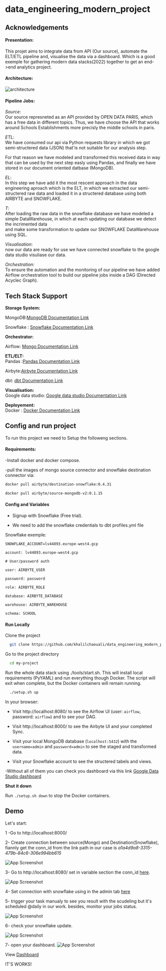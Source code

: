 # data_engineering_modern_project

## Acknowledgements

#### Presentation:

This projet aims to integrate data from API (Our source), automate the ELT/ETL pipeline and, visualise the data via a dashboard. Which is a good exemple 
for gathering modern data stacks(2022) together to get an end->end analytics project.

#### Architecture:

![architecture](https://github.com/khalilchaouali/data_engineering_modern_project/blob/main/image/architecture.png)

#### Pipeline Jobs:   
*Source*:\
Our source represneted as an API provided by OPEN DATA PARIS, which has a free data in different topics. Thus,
we have choose the API that works around Schools Establishments more precisly the middle schools in paris.

*ETL*: \
We have consumed our api via Python requests library in which we got semi-structered data (JSON) that'is not suitable for our analysis step. 

For that reason we have modeled and transformed this received data in way that can be used by the next step easly using Pandas, and finally we have stored in 
our document oriented datbase (MongoDB).

*EL*: \
In this step we have add it the most rescent approach in the data engineering aproach which is the ELT, in which we extracted our semi-structered raw data
and loaded it in a structered database using both AIRBYTE and SNOWFLAKE.

*T*:\
After loading the raw data in the snowflake database we have modeled a simple DataWarehouse, in which at each updating our database we detect the incrimented data\
and make some transformation to update our SNOWFLAKE DataWarehouse using SQL.

*Visualisation*: \
now our data are ready for use we have connected snowflake to the google data studio visuliase our data.

*Orchestration*:\
To ensure the automation and the monitoring of our pipeline we have added Airflow orchestration tool to build our pipeline jobs inside a DAG (Directed Acyclec Graph).

## Tech Stack Support

**Storage System:**

MongoDB:[MongoDB Documentation Link](https://www.mongodb.com/docs/)

Snowflake : [Snowflake Documentation Link](https://docs.snowflake.com/en/)

**Orchestrator:**

Airflow: [Mongo Documentation Link](https://airflow.apache.org/docs/apache-airflow/stable/)

**ETL/ELT:**\
Pandas :[Pandas Documentation Link](https://pandas.pydata.org/docs/)

Airbyte:[Airbyte Documentation Link](https://docs.airbyte.com/)

dbt: [dbt Documentation Link](https://www.getdbt.com/)

**Visualisation:**\
Google data studio: [Google data studio Documentation Link](https://developers.google.com/datastudio)

**Deployement:**\
Docker : [Docker Documentation Link](https://docs.docker.com/)

## Config and run project

To run this project we need to Setup the followeng sections.

 #### Requirements:
 
-Install docker and docker compose.

-pull the images of mongo source connector and snowflake destination connector via:

```bash
docker pull airbyte/destination-snowflake:0.4.31
```

```bash
docker pull airbyte/source-mongodb-v2:0.1.15
```


#### Config and Variables

- Signup with Snowflake (Free trial).

- We need to add the snowflake credentials to dbt profiles.yml file

Snowflake exemple:

`SNOWFLAKE_ACCOUNT=lv44893.europe-west4.gcp`

 `account: lv44893.europe-west4.gcp`

 `# User/password auth`
 
 
 `user: AIRBYTE_USER`
 
 `password: password`
 
 `role: AIRBYTE_ROLE`
 
 `database: AIRBYTE_DATABASE`
 
 `warehouse: AIRBYTE_WAREHOUSE`
 
 `schema: SCHOOL`

#### Run Locally

Clone the project

```bash
  git clone https://github.com/khalilchaouali/data_engineering_modern_project
```

Go to the project directory

```bash
  cd my-project
```

Run the whole data stack using ./tools/start.sh. This will install local requirements (PyYAML) and run everything though Docker. The script will exit when complete, but the Docker containers will remain running.

```bash
  ./setup.sh up
```
In your browser:

- Visit http://localhost:8080/ to see the Airflow UI (user: `airflow`, password: `airflow`) and to see your DAG.
- Visit http://localhost:8000/ to see the Airbyte UI and your completed Sync.
- Visit your local MongoDB database (`localhost:5432`) with the `username=admin` and `password=admin` to see the staged and transformed data.

- Visit your Snowflake account to see the structered tabels and views.

-Without all of them you can check you dashboard via this link [Google Data Studio dashboard](https://datastudio.google.com/reporting/b77d69fd-552d-43b7-a0ba-165329766245/page/Xg0xC)

**Shut it down**

Run `./setup.sh down` to stop the Docker containers.


## Demo
Let's start:

1 -Go to http://localhost:8000/ 

2- Create connection between source(Mongo) and Destination(Snowflake), fiannly get the conn_id from the link path in our case is *a1a4d9a8-3315-479b-84c6-306e994bb615*

![App Screenshot](https://github.com/khalilchaouali/data_engineering_modern_project/blob/main/image/airbyte_interface.png)

3- Go to http://localhost:8080/ set in variable section the conn_id [here](http://127.0.0.1:8080/variable/list/).

![App Screenshot](https://via.placeholder.com/468x300?text=App+Screenshot+Here)

4- Set connection with snowflake using in the admin tab [here](http://127.0.0.1:8080/connection/list/)

5- trigger your task manualy to see you result with the scudeling but it's scheduled @daily in our work. besides, monitor your jobs status.

![App Screenshot](https://github.com/khalilchaouali/data_engineering_modern_project/blob/main/image/airflow.png)

6- check your snowflake update.

![App Screenshot](https://github.com/khalilchaouali/data_engineering_modern_project/blob/main/image/snowflake.png)

7- open your dashboard.
![App Screenshot](https://github.com/khalilchaouali/data_engineering_modern_project/blob/main/image/dashboard.png)

View [Dashboard](https://datastudio.google.com/reporting/b77d69fd-552d-43b7-a0ba-165329766245/page/Xg0xC)

IT'S WORKS!

